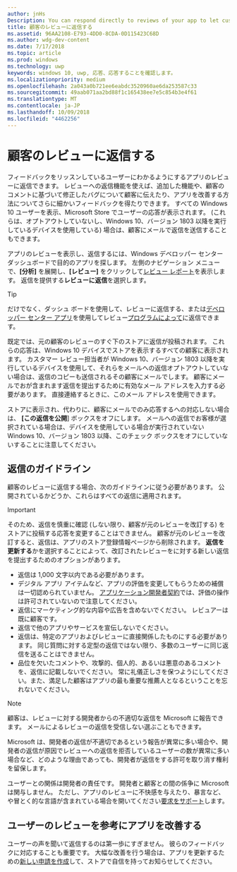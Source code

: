 ```yaml
---
author: jnHs
Description: You can respond directly to reviews of your app to let customers know you’re listening to their feedback.
title: 顧客のレビューに返信する
ms.assetid: 96AA2108-E793-4DD0-8CDA-0D115423C68D
ms.author: wdg-dev-content
ms.date: 7/17/2018
ms.topic: article
ms.prod: windows
ms.technology: uwp
keywords: windows 10, uwp, 応答、応答することを確認します。
ms.localizationpriority: medium
ms.openlocfilehash: 2a043a0b721ee6eabdc3520960ae6da253587c33
ms.sourcegitcommit: 49aab071aa2bd88f1c165438ee7e5c854b3e4f61
ms.translationtype: MT
ms.contentlocale: ja-JP
ms.lasthandoff: 10/09/2018
ms.locfileid: "4462256"
---
```

# <a name="respond-to-customer-reviews"></a>顧客のレビューに返信する


フィードバックをリッスンしているユーザーにわかるようにするアプリのレビューに返信できます。 レビューへの返信機能を使えば、追加した機能や、顧客のコメントに基づいて修正したバグについて顧客に伝えたり、アプリを改善する方法についてさらに細かいフィードバックを得たりできます。 すべての Windows 10 ユーザーを表示、Microsoft Store でユーザーの応答が表示されます。 (これらは、オプトアウトしていないし、Windows 10、バージョン 1803 以降を実行しているデバイスを使用している) 場合は、顧客にメールで返信を送信することもできます。

アプリのレビューを表示し、返信するには、Windows デベロッパー センター ダッシュボードで目的のアプリを探します。 左側のナビゲーション メニューで、**[分析]** を展開し、**[レビュー]** をクリックして[レビュー レポート](reviews-report.md)を表示します。 返信を提供する**レビューに返信**を選択します。

> [!TIP]
> だけでなく、ダッシュ ボードを使用して、レビューに返信する、または[デベロッパー センター アプリ](https://www.microsoft.com/store/apps/dev-center/9nblggh4r5ws)を使用してレビュー[プログラムによって](../monetize/submit-responses-to-app-reviews.md)に返信できます。

既定では、元の顧客のレビューのすぐ下のストアに返信が投稿されます。 これらの応答は、Windows 10 デバイスでストアを表示するすべての顧客に表示されます。 カスタマー レビュー担当者が Windows 10、バージョン 1803 以降を実行しているデバイスを使用して、それらをメールへの返信オプトアウトしていない場合は、返信のコピーも送信されるその顧客にメールでします。  顧客にメールでおが含まれます返信を提出するために有効なメール アドレスを入力する必要があります。 直接連絡するときに、このメール アドレスを使用できます。

ストアに表示され、代わりに、顧客にメールでのみ応答するへの対応しない場合は、 **[この返信を公開**] ボックスをオフにします。 メールへの返信でお客様が選択されている場合は、デバイスを使用している場合が実行されていない Windows 10、バージョン 1803 以降、このチェック ボックスをオフにしていないすることに注意してください。

## <a name="guidelines-for-responses"></a>返信のガイドライン

顧客のレビューに返信する場合、次のガイドラインに従う必要があります。 公開されているかどうか、これらはすべての返信に適用されます。

> [!IMPORTANT]
> そのため、返信を慎重に確認 (しない限り、顧客が元のレビューを改訂する) をストアに投稿する応答を変更することはできません。 顧客が元のレビューを改訂すると、返信は、アプリのストア登録情報ページから削除されます。 **返信を更新する**かを選択することによって、改訂されたレビューをに対する新しい返信を提出するためのオプションがあります。

-   返信は 1,000 文字以内である必要があります。
-   デジタル アプリ アイテムなど、アプリの評価を変更してもらうための補償は一切認められていません。 [アプリケーション開発者契約](https://docs.microsoft.com/legal/windows/agreements/app-developer-agreement)では、評価の操作は許可されていないので注意してください。
-   返信にマーケティング的な内容や広告を含めないでください。 レビュアーは既に顧客です。
-   返信で他のアプリやサービスを宣伝しないでください。
-   返信は、特定のアプリおよびレビューに直接関係したものにする必要があります。 同じ質問に対する定型の返信ではない限り、多数のユーザーに同じ返信を送ることはできません。
-   品位を欠いたコメントや、攻撃的、個人的、あるいは悪意のあるコメントを、返信に記載しないでください。 常に礼儀正しさを保つようにしてください。また、満足した顧客はアプリの最も重要な推薦人となるということを忘れないでください。

> [!NOTE]
> 顧客は、レビューに対する開発者からの不適切な返信を Microsoft に報告できます。 メールによるレビューの返信を受信しない選ぶこともできます。
>
> Microsoft は、開発者の返信が不適切であるという報告が異常に多い場合や、開発者の返信が原因でレビューへの返信を拒否しているユーザーの数が異常に多い場合など、どのような理由であっても、開発者が返信をする許可を取り消す権利を留保します。

ユーザーとの関係は開発者の責任です。 開発者と顧客との間の係争に Microsoft は関与しません。 ただし、アプリのレビューに不快感を与えたり、暴言など、や冒とく的な言語が含まれている場合を開いてください[要求をサポート](http://go.microsoft.com/fwlink/p/?LinkID=401178)します。


## <a name="use-customer-reviews-to-improve-your-app"></a>ユーザーのレビューを参考にアプリを改善する

ユーザーの声を聞いて返信するのは第一歩にすぎません。 彼らのフィードバックに対応することも重要です。 大幅な改善を行う場合は、アプリを更新するための[新しい申請を作成](app-submissions.md)して、ストアで自信を持ってお知らせしてください。
